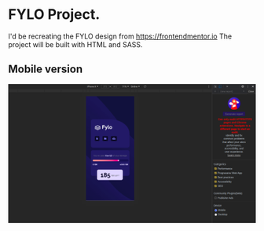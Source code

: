 # FYLO Project.

I'd be recreating the FYLO design from https://frontendmentor.io 
The project will be built with HTML and SASS.

## Mobile version

<img src="https://github.com/adeleke5140/FYLO/blob/117d1559876f62ee5ac6a8c959b70ec7284fb4c1/mobile-view.png" alt="mobile version">
